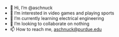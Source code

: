 - 👋 Hi, I’m @aschnuck
- 👀 I’m interested in video games and playing sports
- 🌱 I’m currently learning electrical engineering
- 💞️ I’m looking to collaborate on nothing
- 📫 How to reach me, aschnuck@purdue.edu

<!---
aschnuck/aschnuck is a ✨ special ✨ repository because its `README.md` (this file) appears on your GitHub profile.
You can click the Preview link to take a look at your changes.
--->
